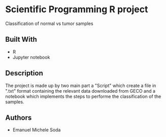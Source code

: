 #  Scientific Programming R project
Classification of normal vs tumor samples

## Built With
* R
* Jupyter notebook


## Description
The project is made up by two main part a "Script" which create a file in ".txt"
format containing the relevant data downloaded from GECO and a notebook which
implements the steps to performe the classification of the samples. 


## Authors
* Emanuel Michele Soda
